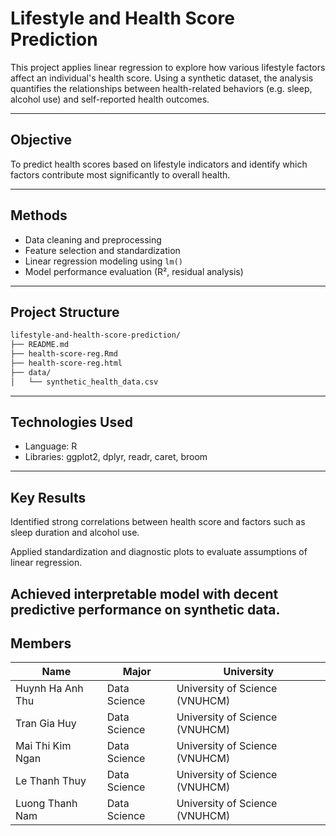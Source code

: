 # Lifestyle and Health Score Prediction

This project applies linear regression to explore how various lifestyle factors affect an individual's health score. Using a synthetic dataset, the analysis quantifies the relationships between health-related behaviors (e.g. sleep, alcohol use) and self-reported health outcomes.

---

## Objective

To predict health scores based on lifestyle indicators and identify which factors contribute most significantly to overall health.

---

## Methods

- Data cleaning and preprocessing
- Feature selection and standardization
- Linear regression modeling using `lm()`
- Model performance evaluation (R², residual analysis)

---

## Project Structure

```bash
lifestyle-and-health-score-prediction/
├── README.md
├── health-score-reg.Rmd
├── health-score-reg.html
├── data/
│   └── synthetic_health_data.csv
```
---
## Technologies Used
- Language: R
- Libraries: ggplot2, dplyr, readr, caret, broom
---
## Key Results
Identified strong correlations between health score and factors such as sleep duration and alcohol use.

Applied standardization and diagnostic plots to evaluate assumptions of linear regression.

Achieved interpretable model with decent predictive performance on synthetic data.
---
## Members
| **Name**| **Major**| **University**|
|-|-|-|
| Huynh Ha Anh Thu      | Data Science  | University of Science (VNUHCM) |
| Tran Gia Huy          | Data Science  | University of Science (VNUHCM) |
| Mai Thi Kim Ngan      | Data Science  | University of Science (VNUHCM) |
| Le Thanh Thuy         | Data Science  | University of Science (VNUHCM) |
| Luong Thanh Nam       | Data Science  | University of Science (VNUHCM) |
